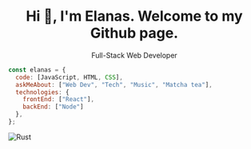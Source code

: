 <h1 align="center">Hi 👋, I'm Elanas. Welcome to my Github page. </h1>
<p align="center">Full-Stack Web Developer</p>
 
```js
const elanas = {
  code: [JavaScript, HTML, CSS],
  askMeAbout: ["Web Dev", "Tech", "Music", "Matcha tea"],
  technologies: {
    frontEnd: ["React"],
    backEnd: ["Node"]
  }, 
};
```
![Rust](https://img.shields.io/badge/Rust-000000?style=for-the-badge&logo=rust&logoColor=white)
